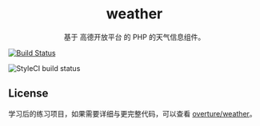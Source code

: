 <h1 align="center"> weather </h1>

<p align="center"> 基于 <a>高德开放平台</a> 的 PHP 的天气信息组件。</p>

[![Build Status](https://travis-ci.org/zzwphp/weather.svg?branch=master)](https://travis-ci.org/zzwphp/weather)

![StyleCI build status](https://github.styleci.io/repos/189569324/shield)
 
## License

学习后的练习项目，如果需要详细与更完整代码，可以查看 <a href="https://github.com/overtrue/weather">overture/weather</a>。